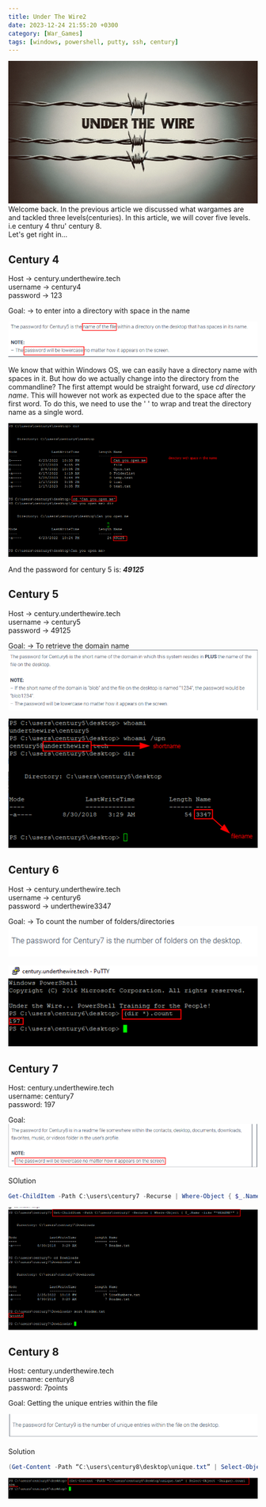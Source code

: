 ```yaml
---
title: Under The Wire2
date: 2023-12-24 21:55:20 +0300
category: [War_Games]
tags: [windows, powershell, putty, ssh, century]
---
```

![img-description](/assets/img/wargames/UnderTheWire.png)  
Welcome back. In the previous article we discussed what wargames are and tackled three levels(centuries). In this article, we will cover five levels. i.e century 4 thru' century 8.  
Let's get right in...  
## Century 4
Host → century.underthewire.tech  
username → century4  
password → 123  

Goal: → to enter into a directory with space in the name  

![img-description](/assets/img/wargames/g4.png)  

We know that within Windows OS, we can easily have a directory name with spaces in it. But how do we actually change into the directory from the commandline? The first attempt would be straight forward, use _cd directory name_. This will however not work as expected due to the space after the first word. To do this, we need to use the ' ' to wrap and treat the directory name as a single word. 

![img-description](/assets/img/wargames/g4.1.png)  

And the password for century 5 is: _**49125**_  

## Century 5
Host → century.underthewire.tech  
username → century5   
password → 49125

Goal: → To retrieve the domain name  
![img-description](/assets/img/wargames/g5.png)  

![img-description](/assets/img/wargames/g5.1.png)  


## Century 6
Host → century.underthewire.tech  
username → century6  
password → underthewire3347  

Goal: → To count the number of folders/directories
![img-description](/assets/img/wargames/g6.png)

![img-description](/assets/img/wargames/g6.1.png)

## Century 7
Host: century.underthewire.tech  
username: century7  
password: 197   

Goal:  
![img-description](/assets/img/wargames/g7.png)  

SOlution  
```powershell
Get-ChildItem -Path C:\users\century7 -Recurse | Where-Object { $_.Name -like “*README*” }
```
![img-description](/assets/img/wargames/g7.1.png)

## Century 8
Host: century.underthewire.tech  
username: century8  
password: 7points  

Goal: Getting the unique entries within the file  

![img-description](/assets/img/wargames/g8.png)  

Solution

```powershell
(Get-Content -Path “C:\users\century8\desktop\unique.txt” | Select-Object -Unique).count
```
![img-description](/assets/img/wargames/g8.1.png)